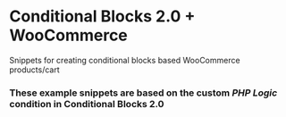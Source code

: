 # Conditional Blocks 2.0 + WooCommerce
Snippets for creating conditional blocks based WooCommerce products/cart

### These example snippets are based on the custom *PHP Logic* condition in Conditional Blocks 2.0

